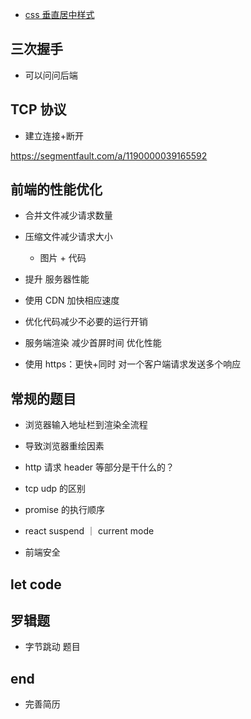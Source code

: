 - [css 垂直居中样式](https://codesandbox.io/s/review-align-center-cb9wyc)

## 三次握手

- 可以问问后端

## TCP 协议

- 建立连接+断开

https://segmentfault.com/a/1190000039165592

## 前端的性能优化

- 合并文件减少请求数量

- 压缩文件减少请求大小

  - 图片 + 代码

- 提升 服务器性能

- 使用 CDN 加快相应速度

- 优化代码减少不必要的运行开销

- 服务端渲染 减少首屏时间 优化性能

- 使用 https：更快+同时 对一个客户端请求发送多个响应

## 常规的题目

- 浏览器输入地址栏到渲染全流程

- 导致浏览器重绘因素

- http 请求 header 等部分是干什么的？

- tcp udp 的区别

- promise 的执行顺序

- react suspend ｜ current mode

- 前端安全

## let code

## 罗辑题

- 字节跳动 题目

## end

- 完善简历
